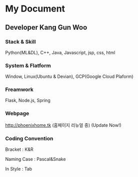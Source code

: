 # My Document
## Developer Kang Gun Woo
### Stack & Skill
Python(ML&DL), C++, Java, Javascript, jsp, css, html
### System & Flatform
Window, Linux(Ubuntu & Devian), GCP(Google Cloud Plaform)
### Freamwork
Flask, Node.js, Spring
### Webpage
http://phoenixhome.tk (홈페이지 리뉴얼 중) 
(Update Now!)
### Coding Convention
  Bracket : K&R 
  
  
  Naming Case : Pascal&Snake 
  
  
  In Style : Tab
  
  

